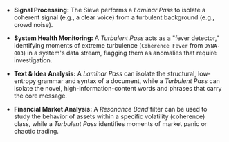 -   **Signal Processing:** The Sieve performs a *Laminar Pass* to isolate a coherent signal (e.g., a clear voice) from a turbulent background (e.g., crowd noise).

-   **System Health Monitoring:** A *Turbulent Pass* acts as a "fever detector," identifying moments of extreme turbulence (`Coherence Fever` from `DYNA-003`) in a system's data stream, flagging them as anomalies that require investigation.

-   **Text & Idea Analysis:** A *Laminar Pass* can isolate the structural, low-entropy grammar and syntax of a document, while a *Turbulent Pass* can isolate the novel, high-information-content words and phrases that carry the core message.

-   **Financial Market Analysis:** A *Resonance Band* filter can be used to study the behavior of assets within a specific volatility (coherence) class, while a *Turbulent Pass* identifies moments of market panic or chaotic trading.